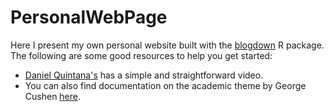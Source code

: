 # PersonalWebPage

Here I present my own personal website built with the [blogdown](https://bookdown.org/yihui/blogdown/) R package. The following are some good resources to help you get started:

+ [Daniel Quintana's](https://www.youtube.com/watch?v=ox_Ue9yzf-0) has a simple and straightforward video.
+ You can also find documentation on the academic theme by George Cushen [here](https://sourcethemes.com/academic/docs/).
